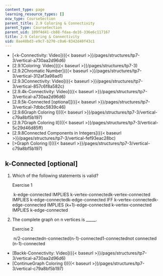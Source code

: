 ```yaml
---
content_type: page
learning_resource_types: []
ocw_type: CourseSection
parent_title: 2.9 Coloring & Connectivity
parent_type: CourseSection
parent_uid: 109f4d41-cb88-fdaa-de16-336e6c117167
title: 2.9 Coloring & Connectivity
uid: 8ae48bd3-e9c7-b270-c0a6-8342d40f43c1
---
```


*   [\<k-Connectivity: Video]({{< baseurl >}}/pages/structures/tp7-3/vertical-a730aa2d96d6)
*   [2.9.1Coloring: Video]({{< baseurl >}}/pages/structures/tp7-3)
*   [2.9.2Chromatic Number]({{< baseurl >}}/pages/structures/tp7-3/vertical-312af3a98ad1)
*   [2.9.3Connectivity: Video]({{< baseurl >}}/pages/structures/tp7-3/vertical-857c6f8a582c)
*   [2.9.4k-Connectivity: Video]({{< baseurl >}}/pages/structures/tp7-3/vertical-a730aa2d96d6)
*   [2.9.5k-Connected \[optional\]]({{< baseurl >}}/pages/structures/tp7-3/vertical-7dbbc5839c46)
*   [2.9.6Graph Coloring I]({{< baseurl >}}/pages/structures/tp7-3/vertical-c79a8bf5b197)
*   [2.9.7Graph Coloring II]({{< baseurl >}}/pages/structures/tp7-3/vertical-5c29d46d85ff)
*   [2.9.8Connected Components in Integers]({{< baseurl >}}/pages/structures/tp7-3/vertical-fef93eac28bc)
*   [\>Graph Coloring I]({{< baseurl >}}/pages/structures/tp7-3/vertical-c79a8bf5b197)

k-Connected \[optional\]
------------------------

  

1.  Which of the following statements is valid?
    
    Exercise 1
    
    &nbsp;k-edge-connected IMPLIES k-vertex-connectedk-vertex-connected IMPLIES k-edge-connectedk-edge-connected IFF k-vertex-connectedk-edge-connected IMPLIES (k+1)-edge-connected k-vertex-connected IMPLIES k-edge-connected&nbsp;
    
  
3.  The complete graph on n vertices is \_\_\_\_\_.
    
    Exercise 2
    
    &nbsp;n/2-connectedn-connected(n-1)-connected1-connectednot connected (n-1)-connected&nbsp;
    

*   [Backk-Connectivity: Video]({{< baseurl >}}/pages/structures/tp7-3/vertical-a730aa2d96d6)
*   [ContinueGraph Coloring I]({{< baseurl >}}/pages/structures/tp7-3/vertical-c79a8bf5b197)